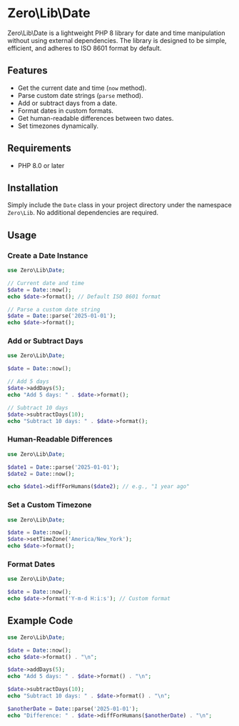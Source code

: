 # Zero\Lib\Date

Zero\Lib\Date is a lightweight PHP 8 library for date and time manipulation without using external dependencies. The library is designed to be simple, efficient, and adheres to ISO 8601 format by default.

## Features

- Get the current date and time (`now` method).
- Parse custom date strings (`parse` method).
- Add or subtract days from a date.
- Format dates in custom formats.
- Get human-readable differences between two dates.
- Set timezones dynamically.

## Requirements

- PHP 8.0 or later

## Installation

Simply include the `Date` class in your project directory under the namespace `Zero\Lib`. No additional dependencies are required.

## Usage

### Create a Date Instance

```php
use Zero\Lib\Date;

// Current date and time
$date = Date::now();
echo $date->format(); // Default ISO 8601 format

// Parse a custom date string
$date = Date::parse('2025-01-01');
echo $date->format();
```

### Add or Subtract Days

```php
use Zero\Lib\Date;

$date = Date::now();

// Add 5 days
$date->addDays(5);
echo "Add 5 days: " . $date->format();

// Subtract 10 days
$date->subtractDays(10);
echo "Subtract 10 days: " . $date->format();
```

### Human-Readable Differences

```php
use Zero\Lib\Date;

$date1 = Date::parse('2025-01-01');
$date2 = Date::now();

echo $date1->diffForHumans($date2); // e.g., "1 year ago"
```

### Set a Custom Timezone

```php
use Zero\Lib\Date;

$date = Date::now();
$date->setTimeZone('America/New_York');
echo $date->format();
```

### Format Dates

```php
use Zero\Lib\Date;

$date = Date::now();
echo $date->format('Y-m-d H:i:s'); // Custom format
```

## Example Code

```php
use Zero\Lib\Date;

$date = Date::now();
echo $date->format() . "\n";

$date->addDays(5);
echo "Add 5 days: " . $date->format() . "\n";

$date->subtractDays(10);
echo "Subtract 10 days: " . $date->format() . "\n";

$anotherDate = Date::parse('2025-01-01');
echo "Difference: " . $date->diffForHumans($anotherDate) . "\n";
```
